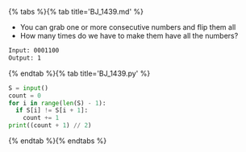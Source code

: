 {% tabs %}{% tab title='BJ_1439.md' %}

* You can grab one or more consecutive numbers and flip them all
* How many times do we have to make them have all the numbers?

```txt
Input: 0001100
Output: 1
```

{% endtab %}{% tab title='BJ_1439.py' %}

```py
S = input()
count = 0
for i in range(len(S) - 1):
  if S[i] != S[i + 1]:
    count += 1
print((count + 1) // 2)
```

{% endtab %}{% endtabs %}
